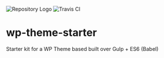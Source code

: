 ![Repository Logo](https://cloud.githubusercontent.com/assets/527879/23945749/09405eac-0978-11e7-90f5-8160b53672e8.png)
![Travis CI](https://travis-ci.org/jordinebot/wp-theme-starter.svg?branch=master)

# wp-theme-starter
Starter kit for a WP Theme based built over Gulp + ES6 (Babel)
